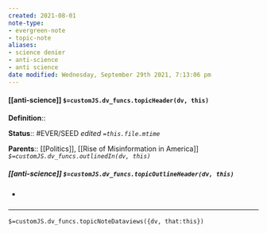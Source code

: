 ```yaml
---
created: 2021-08-01
note-type:
- evergreen-note
- topic-note
aliases:
- science denier
- anti-science
- anti science
date modified: Wednesday, September 29th 2021, 7:13:06 pm
---
```


#### [[anti-science]] `$=customJS.dv_funcs.topicHeader(dv, this)`

**Definition**::

**Status**:: #EVER/SEED
*edited `=this.file.mtime`*

**Parents**:: [[Politics]], [[Rise of Misinformation in America]]
*`$=customJS.dv_funcs.outlinedIn(dv, this)`*

##### [[anti-science]] `$=customJS.dv_funcs.topicOutlineHeader(dv, this)`

-

### <hr class="dataviews"/>

`$=customJS.dv_funcs.topicNoteDataviews({dv, that:this})`

